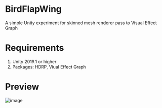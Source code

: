 # BirdFlapWing
A simple Unity experiment for skinned mesh renderer pass to Visual Effect Graph
# Requirements
1. Unity 2019.1 or higher
2. Packages: HDRP, Viual Effect Graph
# Preview
![image](https://github.com/yuan7407/BirdFlapWing/demogif.gif)

